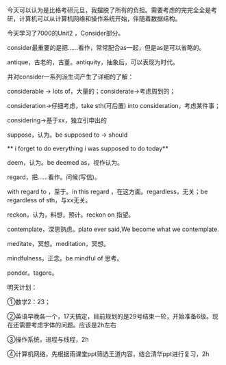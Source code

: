 今天可以认为是比格考研元旦，我摆脱了所有的负担。需要考虑的完完全全是考研，计算机可以从计算机网络和操作系统开始，伴随着数据结构。



今天学习了7000的Unit2 ，Consider部分。

consider最重要的是把……看作，常常配合as一起，但是as是可以省略的。

antique，古老的，古董。antiquity，抽象后，可以表现为时代。

并对consider一系列派生词产生了详细的了解：

considerable -> lots of，大量的；considerate->考虑周到的；

consideration->仔细考虑，take sth(可后置) into consideration，考虑某件事；

considering->基于xx，独立引申出的



suppose，认为。be supposed to -> should

** i forget to do everything i was supposed to do today**

deem，认为。be deemed as，视作认为。

regard，把……看作。问候(写信)。 

with regard to ，至于。in this regard ，在这方面。regardless，无关；be regardless of sth，与xx无关。

reckon，认为，料想，预计。reckon on 指望。

contemplate，深思熟虑。plato ever said,We become what we contemplate.

meditate，冥想。meditation，冥想。

mindfulness，正念。be mindful of 思考。

ponder。tagore。



明天计划：

①数学2：23；

②英语早晚各一个，17天搞定，目前规划的是29号结束一轮，开始准备6级。现在还需要考虑字体的问题。应该是2h左右

③操作系统，进程与线程，2h

④计算机网络，先根据雨课堂ppt筛选王道内容，结合清华ppt进行复习，2h



